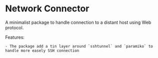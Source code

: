 # Network Connector

A minimalist package to handle connection to a distant host using Web protocol.

Features:

    - The package add a tin layer around `sshtunnel` and `paramiko` to handle more easely SSH connection